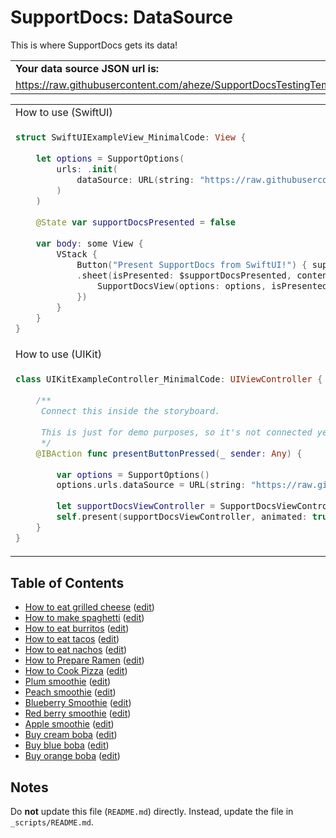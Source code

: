 # SupportDocs: DataSource
This is where SupportDocs gets its data!

<table>
  <tr>
    <td>
      <strong>Your data source JSON url is:
    </td>
  </tr>
  <tr>
    <td>
      <a id="datasource_url" href="https://raw.githubusercontent.com/aheze/SupportDocsTestingTemplate3/DataSource/_data/supportdocs_datasource.json">https://raw.githubusercontent.com/aheze/SupportDocsTestingTemplate3/DataSource/_data/supportdocs_datasource.json</a>
    </td>
  </tr>
</table>

<table>
  <tr>
    <td>
      How to use (SwiftUI)
    </td>
  </tr>
  <tr>
  <td>
     
  ```Swift
  struct SwiftUIExampleView_MinimalCode: View {
    
      let options = SupportOptions(
          urls: .init(
              dataSource: URL(string: "https://raw.githubusercontent.com/aheze/SupportDocsTestingTemplate3/DataSource/_data/supportdocs_datasource.json")!
          )
      )
    
      @State var supportDocsPresented = false
    
      var body: some View {
          VStack {
              Button("Present SupportDocs from SwiftUI!") { supportDocsPresented = true }
              .sheet(isPresented: $supportDocsPresented, content: {
                  SupportDocsView(options: options, isPresented: $supportDocsPresented)
              })
          }
      }
  }
  ```
  </td>
  </tr>
  
  <tr>
    <td>
      How to use (UIKit)
    </td>
  </tr>
  <tr>
  <td>
     
  ```Swift
  class UIKitExampleController_MinimalCode: UIViewController {
    
      /**
       Connect this inside the storyboard.
     
       This is just for demo purposes, so it's not connected yet.
       */
      @IBAction func presentButtonPressed(_ sender: Any) {
        
          var options = SupportOptions()
          options.urls.dataSource = URL(string: "https://raw.githubusercontent.com/aheze/SupportDocsTestingTemplate3/DataSource/_data/supportdocs_datasource.json")!
        
          let supportDocsViewController = SupportDocsViewController(options: options)
          self.present(supportDocsViewController, animated: true, completion: nil)
      }
  }
  ```
  </td>
  </tr>
</table>

## Table of Contents
- [How to eat grilled cheese](https://aheze.github.io/SupportDocsTestingTemplate3/Sample-FastFood/HowToEatGrilledCheese) ([edit](https://github.com/aheze/SupportDocsTestingTemplate3/Sample-FastFood/HowToEatGrilledCheese))
- [How to make spaghetti](https://aheze.github.io/SupportDocsTestingTemplate3/Sample-FastFood/HowToMakeSpaghetti) ([edit](https://github.com/aheze/SupportDocsTestingTemplate3/Sample-FastFood/HowToMakeSpaghetti))
- [How to eat burritos](https://aheze.github.io/SupportDocsTestingTemplate3/Sample-FastFood/HowToEatBurritos) ([edit](https://github.com/aheze/SupportDocsTestingTemplate3/Sample-FastFood/HowToEatBurritos))
- [How to eat tacos](https://aheze.github.io/SupportDocsTestingTemplate3/Sample-FastFood/HowToEatTacos) ([edit](https://github.com/aheze/SupportDocsTestingTemplate3/Sample-FastFood/HowToEatTacos))
- [How to eat nachos](https://aheze.github.io/SupportDocsTestingTemplate3/Sample-FastFood/HowToEatNachos) ([edit](https://github.com/aheze/SupportDocsTestingTemplate3/Sample-FastFood/HowToEatNachos))
- [How to Prepare Ramen](https://aheze.github.io/SupportDocsTestingTemplate3/Sample-FastFood/HowToPrepareRamen) ([edit](https://github.com/aheze/SupportDocsTestingTemplate3/Sample-FastFood/HowToPrepareRamen))
- [How to Cook Pizza](https://aheze.github.io/SupportDocsTestingTemplate3/Sample-FastFood/HowToCookPizza) ([edit](https://github.com/aheze/SupportDocsTestingTemplate3/Sample-FastFood/HowToCookPizza))
- [Plum smoothie](https://aheze.github.io/SupportDocsTestingTemplate3/Sample-Smoothies/Plum) ([edit](https://github.com/aheze/SupportDocsTestingTemplate3/Sample-Smoothies/Plum))
- [Peach smoothie](https://aheze.github.io/SupportDocsTestingTemplate3/Sample-Smoothies/Peach) ([edit](https://github.com/aheze/SupportDocsTestingTemplate3/Sample-Smoothies/Peach))
- [Blueberry Smoothie](https://aheze.github.io/SupportDocsTestingTemplate3/Sample-Smoothies/Blueberry) ([edit](https://github.com/aheze/SupportDocsTestingTemplate3/Sample-Smoothies/Blueberry))
- [Red berry smoothie](https://aheze.github.io/SupportDocsTestingTemplate3/Sample-Smoothies/RedBerries) ([edit](https://github.com/aheze/SupportDocsTestingTemplate3/Sample-Smoothies/RedBerries))
- [Apple smoothie](https://aheze.github.io/SupportDocsTestingTemplate3/Sample-Smoothies/Apple) ([edit](https://github.com/aheze/SupportDocsTestingTemplate3/Sample-Smoothies/Apple))
- [Buy cream boba](https://aheze.github.io/SupportDocsTestingTemplate3/Sample-Boba/BuyCreamBoba) ([edit](https://github.com/aheze/SupportDocsTestingTemplate3/Sample-Boba/BuyCreamBoba))
- [Buy blue boba](https://aheze.github.io/SupportDocsTestingTemplate3/Sample-Boba/BuyBlueBoba) ([edit](https://github.com/aheze/SupportDocsTestingTemplate3/Sample-Boba/BuyBlueBoba))
- [Buy orange boba](https://aheze.github.io/SupportDocsTestingTemplate3/Sample-Boba/BuyOrangeBoba) ([edit](https://github.com/aheze/SupportDocsTestingTemplate3/Sample-Boba/BuyOrangeBoba))


## Notes
Do **not** update this file (`README.md`) directly. Instead, update the file in `_scripts/README.md`.